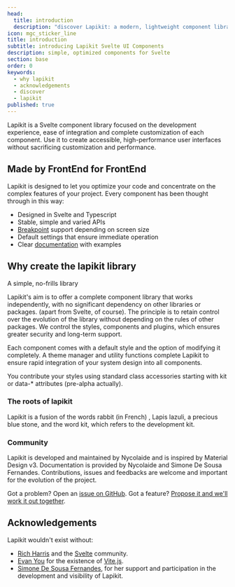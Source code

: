 ```yaml
---
head:
  title: introduction
  description: "discover Lapikit: a modern, lightweight component library for Svelte. Designed for high productivity and customization"
icon: mgc_sticker_line
title: introduction
subtitle: introducing Lapikit Svelte UI Components
description: simple, optimized components for Svelte
section: base
order: 0
keywords:
  - why lapikit
  - acknowledgements
  - discover
  - lapikit
published: true
---
```


Lapikit is a Svelte component library focused on the development experience, ease of integration and complete customization of each component. Use it to create accessible, high-performance user interfaces without sacrificing customization and performance.

## Made by FrontEnd for FrontEnd

Lapikit is designed to let you optimize your code and concentrate on the complex features of your project.
Every component has been thought through in this way:

- Designed in Svelte and Typescript
- Stable, simple and varied APIs
- [Breakpoint](/docs/breakpoints) support depending on screen size
- Default settings that ensure immediate operation
- Clear [documentation](/docs/getting-started) with examples

## Why create the lapikit library

A simple, no-frills library

Lapikit's aim is to offer a complete component library that works independently, with no significant dependency on other libraries or packages. (apart from Svelte, of course). The principle is to retain control over the evolution of the library without depending on the rules of other packages. We control the styles, components and plugins, which ensures greater security and long-term support.

Each component comes with a default style and the option of modifying it completely. A theme manager and utility functions complete Lapikit to ensure rapid integration of your system design into all components.

You contribute your styles using standard class accessories starting with kit or data-\* attributes (pre-alpha actually).

### The roots of lapikit

Lapikit is a fusion of the words rabbit (in French) , Lapis lazuli, a precious blue stone, and the word kit, which refers to the development kit.

### Community

Lapikit is developed and maintained by Nycolaide and is inspired by Material Design v3. Documentation is provided by Nycolaide and Simone De Sousa Fernandes. Contributions, issues and feedbacks are welcome and important for the evolution of the project.

Got a problem? Open an [issue on GitHub](https://github.com/Nycolaide/lapikit/issues). Got a feature? [Propose it and we'll work it out together](https://github.com/Nycolaide/lapikit/discussions).

## Acknowledgements

Lapikit wouldn't exist without:

- [Rich Harris](https://github.com/rich-harris) and the [Svelte](https://svelte.dev/) community.
- [Evan You](https://github.com/yyx990803) for the existence of [Vite.js](https://vite.dev/).
- [Simone De Sousa Fernandes](https://www.linkedin.com/in/simone-de-sousa-fernandes/), for her support and participation in the development and visibility of Lapikit.

